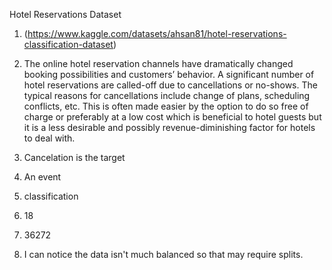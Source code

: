  Hotel Reservations Dataset
1. (https://www.kaggle.com/datasets/ahsan81/hotel-reservations-classification-dataset)

2. The online hotel reservation channels have dramatically changed booking possibilities and customers’ behavior. A significant number of hotel reservations are called-off due to cancellations or no-shows. The typical reasons for cancellations include change of plans, scheduling conflicts, etc. This is often made easier by the option to do so free of charge or preferably at a low cost which is beneficial to hotel guests but it is a less desirable and possibly revenue-diminishing factor for hotels to deal with.

3. Cancelation is the target

4. An event

5. classification 

6. 18

7. 36272

8. I can notice the data isn't much balanced so that may require splits.
